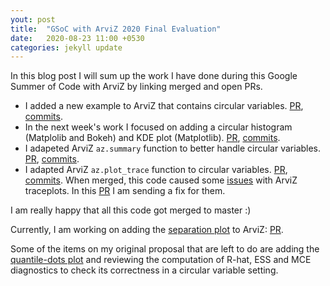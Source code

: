 ```yaml
---
yout: post
title:  "GSoC with ArviZ 2020 Final Evaluation"
date:   2020-08-23 11:00 +0530
categories: jekyll update
---
```


In this blog post I will sum up the work I have done during this Google Summer of Code with ArviZ by linking merged and open PRs. 

* I added a new example to ArviZ that contains circular variables. [PR](https://github.com/arviz-devs/arviz/pull/1265), [commits]((https://github.com/arviz-devs/arviz/commit/ba2b6840c8859fffbea0b45e9bd474fd6e67acd4)).
* In the next week's work I focused on adding a circular histogram (Matplolib and Bokeh) and KDE plot (Matplotlib). [PR](https://github.com/arviz-devs/arviz/pull/1266), [commits](https://github.com/arviz-devs/arviz/commit/04201c5aa7bdde1b2ed9b05d453e45bd0670f2c0).
* I adapeted ArviZ `az.summary` function to better handle circular variables. [PR](https://github.com/arviz-devs/arviz/pull/1313), [commits](https://github.com/arviz-devs/arviz/commit/b6339eb56671049e9247d7ef592664dd8c83e874).
* I adapted ArviZ `az.plot_trace` function to circular variables. [PR](https://github.com/arviz-devs/arviz/pull/1336), [commits](https://github.com/arviz-devs/arviz/commit/ea60cd5c1364d36a351f344841421d3d94d420ae). When merged, this code caused some [issues](https://github.com/arviz-devs/arviz/issues/1360) with ArviZ traceplots. In this [PR](https://github.com/arviz-devs/arviz/pull/1361) I am sending a fix for them.

I am really happy that all this code got merged to master :)

Currently, I am working on adding the [separation plot](https://onlinelibrary.wiley.com/doi/abs/10.1111/j.1540-5907.2011.00525.x) to ArviZ: [PR](https://github.com/arviz-devs/arviz/pull/1359).

Some of the items on my original proposal that are left to do are adding the [quantile-dots plot](https://vega.github.io/vega/examples/quantile-dot-plot/#:~:text=A%20quantile%20dot%20plot%20represents,them%20in%20a%20dot%20plot.&text=If%20we%20are%20willing%20to,arrive%20at%20the%20bus%20stop.) and reviewing the computation of R-hat, ESS and MCE diagnostics to check its correctness in a circular variable setting. 

